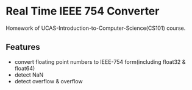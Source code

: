 # Real Time IEEE 754 Converter

Homework of UCAS-Introduction-to-Computer-Science(CS101) course.

## Features

* convert floating point numbers to IEEE-754 form(including float32 & float64)
* detect NaN
* detect overflow & overflow